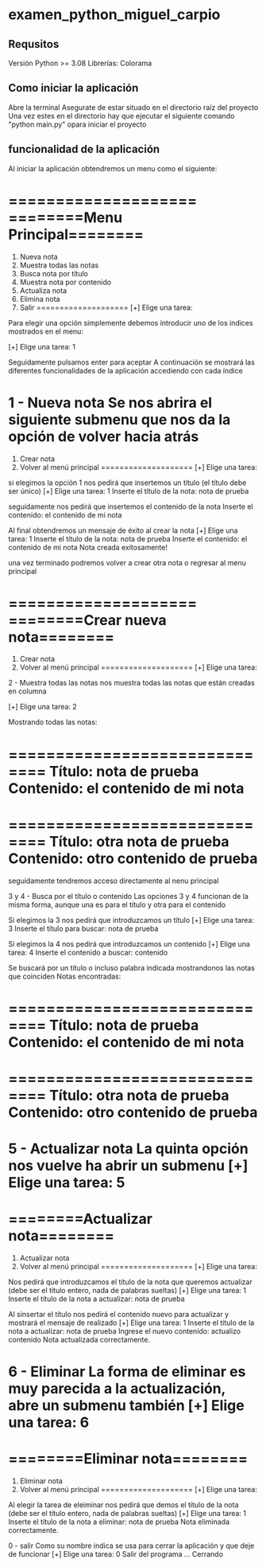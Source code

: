 # examen_python_miguel_carpio

## Requsitos
Versión Python >= 3.08
Librerías: Colorama

## Como iniciar la aplicación
Abre la terminal
Asegurate de estar situado en el directorio raíz del proyecto
Una vez estes en el directorio hay que ejecutar el siguiente comando "python main.py" opara iniciar el proyecto

## funcionalidad de la aplicación

Al iniciar la aplicación obtendremos un menu como el siguiente:

====================
========Menu Principal========
====================
1. Nueva nota
2. Muestra todas las notas
3. Busca nota por título
4. Muestra nota por contenido
5. Actualiza nota
6. Elimina nota
0. Salir
====================
[+] Elige una tarea:

Para elegir una opción simplemente debemos introducir uno de los indices mostrados en el menu:

[+] Elige una tarea: 1 

Seguidamente pulsamos enter para aceptar
A continuación se mostrará las diferentes funcionalidades de la aplicación accediendo con cada índice

1 - Nueva nota
Se nos abrira el siguiente submenu que nos da la opción de volver hacia atrás
====================
1. Crear nota
0. Volver al menú principal
====================
[+] Elige una tarea:

si elegimos la opción 1 nos pedirá que insertemos un título (el título debe ser único)
[+] Elige una tarea: 1
Inserte el título de la nota: nota de prueba

seguidamente nos pedirá que insertemos el contenido de la nota
Inserte el contenido: el contenido de mi nota

Al final obtendremos un mensaje de éxito al crear la nota
[+] Elige una tarea: 1
Inserte el título de la nota: nota de prueba
Inserte el contenido: el contenido de mi nota
Nota creada exitosamente!

una vez terminado podremos volver a crear otra nota o regresar al menu principal

====================
========Crear nueva nota========
====================
1. Crear nota
0. Volver al menú principal
====================
[+] Elige una tarea:

2 - Muestra todas las notas
nos muestra todas las notas que están creadas en columna

[+] Elige una tarea: 2

Mostrando todas las notas:

==============================
Título: nota de prueba
Contenido: el contenido de mi nota
==============================
==============================
Título: otra nota de prueba
Contenido: otro contenido de prueba
==============================

seguidamente tendremos acceso directamente al nenu principal

3 y 4 - Busca por el título o contenido
Las opciones 3 y 4 funcionan de la misma forma, aunque una es para el título y otra para el contenido

Si elegimos la 3 nos pedirá que introduzcamos un título
[+] Elige una tarea: 3
Inserte el título para buscar: nota de prueba

Si elegimos la 4 nos pedirá que introduzcamos un contenido
[+] Elige una tarea: 4
Inserte el contenido a buscar: contenido

Se buscará por un título o incluso palabra indicada mostrandonos las notas que coinciden
Notas encontradas:

==============================
Título: nota de prueba
Contenido: el contenido de mi nota
==============================
==============================
Título: otra nota de prueba
Contenido: otro contenido de prueba
==============================

5 - Actualizar nota
La quinta opción nos vuelve ha abrir un submenu
[+] Elige una tarea: 5
====================
========Actualizar nota========
====================
1. Actualizar nota
0. Volver al menú principal
====================
[+] Elige una tarea:

Nos pedirá que introduzcamos el título de la nota que queremos actualizar (debe ser el título entero, nada de palabras sueltas)
[+] Elige una tarea: 1
Inserte el título de la nota a actualizar: nota de prueba

Al sinsertar el título nos pedirá el contenido nuevo para actualizar y mostrará el mensaje de realizado
[+] Elige una tarea: 1
Inserte el título de la nota a actualizar: nota de prueba
Ingrese el nuevo contenido: actualizo contenido
Nota actualizada correctamente.

6 - Eliminar
La forma de eliminar es muy parecida a la actualización, abre un submenu también
[+] Elige una tarea: 6
====================
========Eliminar nota========
====================
1. Eliminar nota
0. Volver al menú principal
====================
[+] Elige una tarea:

Al elegir la tarea de eleiminar nos pedirá que demos el título de la nota (debe ser el título entero, nada de palabras sueltas)
[+] Elige una tarea: 1
Inserte el título de la nota a eliminar: nota de prueba
Nota eliminada correctamente.

0 - salir
Como su nombre indica se usa para cerrar la aplicación y que deje de funcionar
[+] Elige una tarea: 0
Salir del programa ... Cerrando
